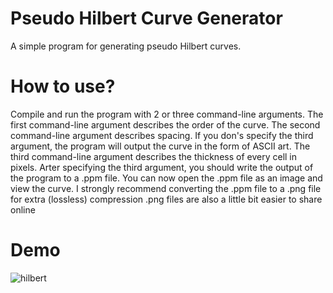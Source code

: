 # Pseudo Hilbert Curve Generator
A simple program for generating pseudo Hilbert curves.

# How to use?
Compile and run the program with 2 or three command-line arguments.
The first command-line argument describes the order of the curve.
The second command-line argument describes spacing.
If you don's specify the third argument, the program will output the curve in the form of ASCII art.
The third command-line argument describes the thickness of every cell in pixels.
Arter specifying the third argument, you should write the output of the program to a .ppm file. 
You can now open the .ppm file as an image and view the curve.
I strongly recommend converting the .ppm file to a .png file for extra (lossless) compression 
.png files are also a little bit easier to share online

# Demo

![hilbert](https://user-images.githubusercontent.com/46052668/168064748-b647443a-1369-4f9f-90c9-193df3bff168.png)
